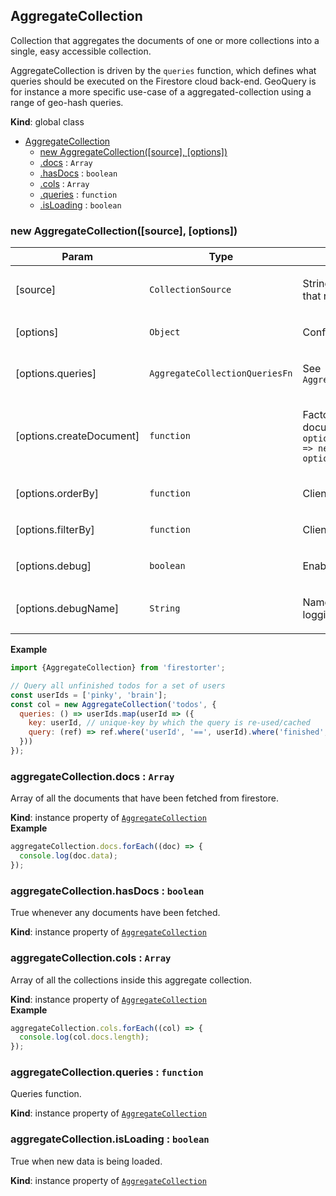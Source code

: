 <a name="AggregateCollection"></a>

## AggregateCollection
<p>Collection that aggregates the documents of one or more collections into
a single, easy accessible collection.</p>
<p>AggregateCollection is driven by the <code>queries</code> function, which defines what
queries should be executed on the Firestore cloud back-end. GeoQuery is
for instance a more specific use-case of a aggregated-collection using a range
of geo-hash queries.</p>

**Kind**: global class  

* [AggregateCollection](#AggregateCollection)
    * [new AggregateCollection([source], [options])](#new_AggregateCollection_new)
    * [.docs](#AggregateCollection+docs) : <code>Array</code>
    * [.hasDocs](#AggregateCollection+hasDocs) : <code>boolean</code>
    * [.cols](#AggregateCollection+cols) : <code>Array</code>
    * [.queries](#AggregateCollection+queries) : <code>function</code>
    * [.isLoading](#AggregateCollection+isLoading) : <code>boolean</code>

<a name="new_AggregateCollection_new"></a>

### new AggregateCollection([source], [options])

| Param | Type | Description |
| --- | --- | --- |
| [source] | <code>CollectionSource</code> | <p>String-path, ref or function that returns a path or ref</p> |
| [options] | <code>Object</code> | <p>Configuration options</p> |
| [options.queries] | <code>AggregateCollectionQueriesFn</code> | <p>See <code>AggregateCollection.queries</code></p> |
| [options.createDocument] | <code>function</code> | <p>Factory function for creating documents <code>(source, options) =&gt; new Document(source, options)</code></p> |
| [options.orderBy] | <code>function</code> | <p>Client side sort function</p> |
| [options.filterBy] | <code>function</code> | <p>Client side filter function</p> |
| [options.debug] | <code>boolean</code> | <p>Enables debug logging</p> |
| [options.debugName] | <code>String</code> | <p>Name to use when debug logging is enabled</p> |

**Example**  
```js
import {AggregateCollection} from 'firestorter';

// Query all unfinished todos for a set of users
const userIds = ['pinky', 'brain'];
const col = new AggregateCollection('todos', {
  queries: () => userIds.map(userId => ({
    key: userId, // unique-key by which the query is re-used/cached
    query: (ref) => ref.where('userId', '==', userId).where('finished', '==', false)
  }))
});
```
<a name="AggregateCollection+docs"></a>

### aggregateCollection.docs : <code>Array</code>
<p>Array of all the documents that have been fetched
from firestore.</p>

**Kind**: instance property of [<code>AggregateCollection</code>](#AggregateCollection)  
**Example**  
```js
aggregateCollection.docs.forEach((doc) => {
  console.log(doc.data);
});
```
<a name="AggregateCollection+hasDocs"></a>

### aggregateCollection.hasDocs : <code>boolean</code>
<p>True whenever any documents have been fetched.</p>

**Kind**: instance property of [<code>AggregateCollection</code>](#AggregateCollection)  
<a name="AggregateCollection+cols"></a>

### aggregateCollection.cols : <code>Array</code>
<p>Array of all the collections inside this aggregate
collection.</p>

**Kind**: instance property of [<code>AggregateCollection</code>](#AggregateCollection)  
**Example**  
```js
aggregateCollection.cols.forEach((col) => {
  console.log(col.docs.length);
});
```
<a name="AggregateCollection+queries"></a>

### aggregateCollection.queries : <code>function</code>
<p>Queries function.</p>

**Kind**: instance property of [<code>AggregateCollection</code>](#AggregateCollection)  
<a name="AggregateCollection+isLoading"></a>

### aggregateCollection.isLoading : <code>boolean</code>
<p>True when new data is being loaded.</p>

**Kind**: instance property of [<code>AggregateCollection</code>](#AggregateCollection)  
